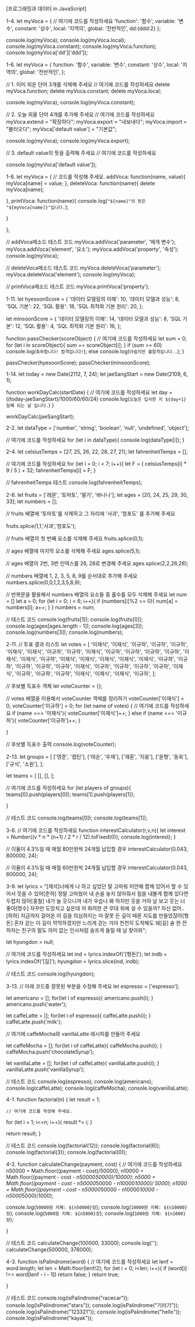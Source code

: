 [프로그래밍과 데이터 in JavaScript]

1-4.
let myVoca = {
	// 여기에 코드를 작성하세요
	'function': '함수',
	variable: '변수',
	constant: '상수',
	local: '지역의',
	global: '전반적인',
	dd:{ddd:2}
};

console.log(myVoca);
console.log(myVoca.local);
console.log(myVoca.constant);
console.log(myVoca.function);
console.log(myVoca['dd']['ddd']);

1-6.
let myVoca = {
	function: '함수',
	variable: '변수',
	constant: '상수',
	local: '지역의',
	global: '전반적인',
};

// 1. 이미 외운 단어 3개를 삭제해 주세요
// 여기에 코드를 작성하세요
delete myVoca.function;
delete myVoca.constant;
delete myVoca.local;

console.log(myVoca);
console.log(myVoca.constant);


// 2. 오늘 외울 단어 4개를 추가해 주세요
// 여기에 코드를 작성하세요
myVoca.extend = "확장하다";
myVoca.export = "내보내다";
myVoca.import = "불러오다";
myVoca['default value'] = "기본값";

console.log(myVoca);
console.log(myVoca.export);


// 3. default value의 뜻을 출력해 주세요
// 여기에 코드를 작성하세요

console.log(myVoca['default value']);

1-8.
let myVoca = {
  // 코드를 작성해 주세요.
  addVoca: function(name, value){
    myVoca[name] = value;
  },
  deleteVoca: function(name){
    delete myVoca[name];
    
  },
  printVoca: function(name){
    console.log(`"${name}"의 뜻은 "${myVoca[name]}"입니다.`);
    
  }

};

// addVoca메소드 테스트 코드
myVoca.addVoca('parameter', '매개 변수');
myVoca.addVoca('element', '요소');
myVoca.addVoca('property', '속성');
console.log(myVoca);

// deleteVoca메소드 테스트 코드
myVoca.deleteVoca('parameter');
myVoca.deleteVoca('element');
console.log(myVoca);

// printVoca메소드 테스트 코드
myVoca.printVoca('property');

1-11.
let hyesoonScore = {
	'데이터 모델링의 이해': 10,
	'데이터 모델과 성능': 8,
	'SQL 기본': 22,
	'SQL 활용': 18,
	'SQL 최적화 기본 원리': 20,
};

let minsoonScore = {
	'데이터 모델링의 이해': 14,
	'데이터 모델과 성능': 8,
	'SQL 기본': 12,
	'SQL 활용': 4,
	'SQL 최적화 기본 원리': 16,
};

function passChecker(scoreObject) {
	// 여기에 코드를 작성하세요
  let sum = 0;
  for (let i in scoreObject){
    sum += scoreObject[i];
  }
  if (sum >= 60) console.log(`축하합니다! 합격입니다!`);
  else console.log(`아쉽지만 불합격입니다..`);
}

passChecker(hyesoonScore);
passChecker(minsoonScore);

1-14.
let today = new Date(2112, 7, 24);
let jaeSangStart = new Date(2109, 6, 1);

function workDayCalc(startDate) {
	// 여기에 코드를 작성하세요
	let day =((today-jaeSangStart)/1000/60/60/24)
	console.log(`오늘은 입사한 지 ${day+1}일째 되는 날 입니다.`)
}

workDayCalc(jaeSangStart);

2-2.
let dataType = ['number', 'string', 'boolean', 'null', 'undefined', 'object'];

// 여기에 코드를 작성하세요
for (let i in dataType){
  console.log(dataType[i]);
}

2-4.
let celsiusTemps = [27, 25, 26, 22, 28, 27, 21];
let fahrenheitTemps = [];

// 여기에 코드를 작성하세요
for (let i = 0; i < 7; i++){
  let F = ( celsiusTemps[i] * 9 / 5 ) + 32;
  fahrenheitTemps[i] = F;
}

// fahrenheitTemps 테스트
console.log(fahrenheitTemps);

2-6.
let fruits = ['레몬', '토마토', '딸기', '바나나'];
let ages = [20, 24, 25, 29, 30, 33];
let numbers = [];

// fruits 배열에 '토마토'를 삭제하고 그 자리에 '사과', '청포도' 를 추가해 주세요

fruits.splice(1,1,'사과','청포도');


// fruits 배열의 첫 번째 요소를 삭제해 주세요
fruits.splice(0,1);


// ages 배열에 마지막 요소를 삭제해 주세요
ages.splice(5,1);


// ages 배열의 2번, 3번 인덱스를 26, 28로 변경해 주세요
ages.splice(2,2,26,28);


// numbers 배열에 1, 2, 3, 5, 8, 9를 순서대로 추가해 주세요
numbers.splice(0,0,1,2,3,5,8,9);


// 반복문을 활용해서 numbers 배열의 요소들 중 홀수를 모두 삭제해 주세요
let num = []
let a = 0;
for (let i = 0; i < 6; i++){
  if (numbers[i]%2 == 0){
    num[a] = numbers[i];
    a++;
  }
}
numbers = num;

// 테스트 코드
console.log(fruits[1]);
console.log(fruits[0]);
console.log(ages[ages.length - 1]);
console.log(ages[3]);
console.log(numbers[3]);
console.log(numbers);

2-11.
// 투표 결과 리스트
let votes = [
  '이재식', '이재식', '이규하', '이규하', '이규하',
  '이재식', '이재식', '이규하', '이규하', '이재식',
  '이규하', '이규하', '이규하', '이규하', '이재식',
  '이재식', '이규하', '이재식', '이재식', '이재식',
  '이재식', '이재식', '이규하', '이규하', '이규하',
  '이규하', '이규하', '이재식', '이규하', '이규하',
  '이규하', '이규하', '이재식', '이규하', '이규하',
  '이규하', '이재식', '이재식', '이재식', '이규하',
];

// 후보별 득표수 객체
let voteCounter = {};

// votes 배열을 이용해서 voteCounter 객체를 정리하기
voteCounter['이재식'] = 0;
voteCounter['이규하'] = 0;
for (let name of votes) {
  // 여기에 코드를 작성하세요
  if (name === '이재식'){
    voteCounter['이재식']++;
  }
  else if (name === '이규하'){
    voteCounter['이규하']++;
  }

}

// 후보별 득표수 출력
console.log(voteCounter);

2-13.
let groups = [
	['영준', '캡틴'], 
	['태순', '우재'],
	['재훈', '지웅'],
	['윤형', '동욱'],
	['규식', '소원'],
];

let teams = [
	[],
	[],
];

// 여기에 코드를 작성하세요
for (let players of groups){
  teams[0].push(players[0]);
  teams[1].push(players[1]);
  
}

// 테스트 코드
console.log(teams[0]);
console.log(teams[1]);

3-6.
// 여기에 코드를 작성하세요
function interestCalculator(r,v,n){
  let interest = Number((v * n * (n+1) / 2 * r / 12).toFixed(0));
  console.log(interest);
}


// 이율이 4.3%일 때 매월 80만원씩 24개월 납입할 경우
interestCalculator(0.043, 800000, 24);

// 이율이 4.3%일 때 매월 60만원씩 24개월 납입할 경우
interestCalculator(0.043, 600000, 24);

3-9.
let lyrics = "[재석]너에게 나 하고 싶었던 말 고마워 미안해 함께 있어서 할 수 있어서 웃을 수 있어[준하] 정말 고마웠어 내 손을 놓지 않아줘서 힘을 내볼게 함께 있다면 두렵지 않아[홍철] 내가 늘 웃으니까 내가 우습나 봐 하지만 웃을 거야 날 보고 웃는 너 좋아[명수] 자꾸만 도망치고 싶은데 저 화려한 큰 무대 위에 설 수 있을까? 자신 없어..[하하] 지금까지 걸어온 이 길을 의심하지는 마 잘못 든 길이 때론 지도를 만들었잖아[형돈] 혼자 걷는 이 길이 막막하겠지만 느리게 걷는 거야 천천히 도착해도 돼[길] 술 한 잔 하자는 친구의 말도 의미 없는 인사처럼 슬프게 들릴 때 날 찾아와";

let hyungdon = null;

// 여기에 코드를 작성하세요
let ind = lyrics.indexOf('[형돈]');
let indb = lyrics.indexOf('[길]');
hyungdon = lyrics.slice(ind, indb);

// 테스트 코드
console.log(hyungdon);

3-13.
// 아래 코드중 잘못된 부분을 수정해 주세요
let espresso = ['espresso'];

let americano = [];
for(let i of espresso){
  americano.push(i);
}
americano.push('water');

let caffeLatte = [];
for(let i of espresso){
  caffeLatte.push(i);
}
caffeLatte.push('milk');

// 여기에 caffeMocha와 vanillaLatte 레시피를 만들어 주세요

let caffeMocha = [];
for(let i of caffeLatte){
  caffeMocha.push(i);
}
caffeMocha.push('chocolateSyrup');

let vanillaLatte = [];
for(let i of caffeLatte){
  vanillaLatte.push(i);
}
vanillaLatte.push('vanillaSyrup');


// 테스트 코드
console.log(espresso);
console.log(americano);
console.log(caffeLatte);
console.log(caffeMocha);
console.log(vanillaLatte);

4-1.
function factorial(n) {
  let result = 1;
	
	// 여기에 코드를 작성해 주세요.
  for (let i = 1; i<=n; i++){
    result *= i;
  }
	
  return result;
}

// 테스트 코드
console.log(factorial(12));
console.log(factorial(6));
console.log(factorial(3));
console.log(factorial(0));

4-2.
function calculateChange(payment, cost) {
  // 여기에 코드를 작성하세요
  n50000 = Math.floor((payment - cost)/50000);
  n10000 = Math.floor((payment - cost - n50000*50000)/10000);
  n5000 = Math.floor((payment - cost - n50000*50000 - n10000*10000)/ 5000);
  n1000 = Math.floor((payment - cost - n50000*50000 - n10000*10000 - n5000*5000)/1000);
  
  console.log(`50000원 지폐: ${n50000}장`);
  console.log(`10000원 지폐: ${n10000}장`);
  console.log(`5000원 지폐: ${n5000}장`);
  console.log(`1000원 지폐: ${n1000}장`);

}

// 테스트 코드
calculateChange(100000, 33000);
console.log('');
calculateChange(500000, 378000);

4-3.
function isPalindrome(word) {
  // 여기에 코드를 작성하세요
  let lenf = word.length; 
  let len = Math.floor(lenf/2);
  for (let i = 0; i<len; i++){
    if (word[i] !== word[lenf - i - 1]) return false;
  }
  return true;

}

// 테스트 코드
console.log(isPalindrome("racecar"));
console.log(isPalindrome("stars"));
console.log(isPalindrome("기러기"));
console.log(isPalindrome("123321"));
console.log(isPalindrome("hello"));
console.log(isPalindrome("kayak"));